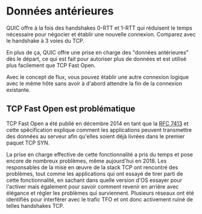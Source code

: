 # Données antérieures

QUIC offre à la fois des handshakes 0-RTT et 1-RTT qui réduisent le temps
nécessaire pour négocier et établir une nouvelle connexion. Comparez avec le
handshake à 3 voies du TCP.

En plus de ça, QUIC offre une prise en charge des "données antérieures" dès le
départ, ce qui est fait pour autoriser plus de données et est utilisé plus
facilement que TCP Fast Open.

Avec le concept de flux, vous pouvez établir une autre connexion logique avec le
même hôte sans avoir à d'abord attendre la fin de la connexion existante.

## TCP Fast Open est problématique

TCP Fast Open a été publié en décembre 2014 en tant que la [RFC
7413](https://tools.ietf.org/html/rfc7413) et cette spécification explique comment
les applications peuvent transmettre des données au serveur afin qu'elles soient
déjà livrées dans le premier paquet TCP SYN.

La prise en charge effective de cette fonctionnalité a pris du temps et pose encore
de nombreux problèmes, même aujourd'hui en 2018. Les responsables de la mise en
œuvre de la stack TCP ont rencontré des problèmes, tout comme les applications qui
ont essayé de tirer parti de cette fonctionnalité, en sachant dans quelle version
d'OS essayer pour l'activer mais également pour savoir comment revenir en arrière
avec élégance et régler les problèmes qui surviennent. Plusieurs réseaux ont été
identifiés pour interférer avec le trafic TFO et ont donc activement ruiné de
telles handshakes TCP.
